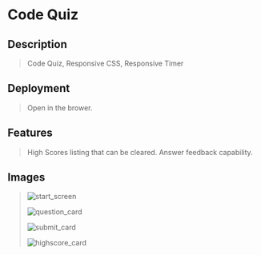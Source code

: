 # Code Quiz

## Description

> Code Quiz, Responsive CSS, Responsive Timer

## Deployment

> Open in the brower.

## Features

> High Scores listing that can be cleared. Answer feedback capability.

## Images

> ![start_screen](/Users/mitchellunderwood/Desktop/CodingBootcamp/Deployment/Code_Quiz/README_Support/start_screen.png)
>
> ![question_card](/Users/mitchellunderwood/Desktop/CodingBootcamp/Deployment/Code_Quiz/README_Support/question_card.png)
>
> ![submit_card](/Users/mitchellunderwood/Desktop/CodingBootcamp/Deployment/Code_Quiz/README_Support/submit_card.png)
>
> ![highscore_card](/Users/mitchellunderwood/Desktop/CodingBootcamp/Deployment/Code_Quiz/README_Support/highscore_card.png)
>
> 